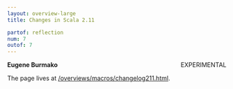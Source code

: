 ```yaml
---
layout: overview-large
title: Changes in Scala 2.11

partof: reflection
num: 7
outof: 7
---
```


<span class="label important" style="float: right;">EXPERIMENTAL</span>

**Eugene Burmako**

The page lives at [/overviews/macros/changelog211.html](/overviews/macros/changelog211.html).